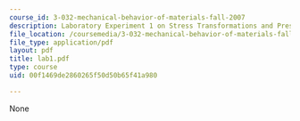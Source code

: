 ```yaml
---
course_id: 3-032-mechanical-behavior-of-materials-fall-2007
description: Laboratory Experiment 1 on Stress Transformations and Pressure Vessels.
file_location: /coursemedia/3-032-mechanical-behavior-of-materials-fall-2007/00f1469de2860265f50d50b65f41a980_lab1.pdf
file_type: application/pdf
layout: pdf
title: lab1.pdf
type: course
uid: 00f1469de2860265f50d50b65f41a980

---
```

None